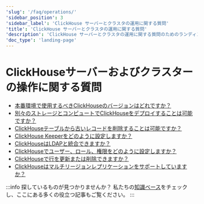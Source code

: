 ```yaml
---
'slug': '/faq/operations/'
'sidebar_position': 3
'sidebar_label': 'ClickHouse サーバーとクラスタの運用に関する質問'
'title': 'ClickHouse サーバーとクラスタの運用に関する質問'
'description': 'ClickHouse サーバーとクラスタの運用に関する質問のためのランディングページ'
'doc_type': 'landing-page'
---
```



# ClickHouseサーバーおよびクラスターの操作に関する質問

- [本番環境で使用するべきClickHouseのバージョンはどれですか？](/faq/operations/production.md)
- [別々のストレージとコンピュートでClickHouseをデプロイすることは可能ですか？](/faq/operations/separate_storage.md)
- [ClickHouseテーブルから古いレコードを削除することは可能ですか？](/faq/operations/delete-old-data.md)
- [ClickHouse Keeperをどのように設定しますか？](/guides/sre/keeper/index.md)
- [ClickHouseはLDAPと統合できますか？](/guides/sre/user-management/configuring-ldap.md)
- [ClickHouseでユーザー、ロール、権限をどのように設定しますか？](/guides/sre/user-management/index.md)
- [ClickHouseで行を更新または削除できますか？](/guides/developer/mutations.md)
- [ClickHouseはマルチリージョンレプリケーションをサポートしていますか？](/faq/operations/multi-region-replication.md)

:::info 探しているものが見つかりませんか？
私たちの[知識ベース](/knowledgebase/)をチェックし、ここにある多くの役立つ記事もご覧ください。
:::

